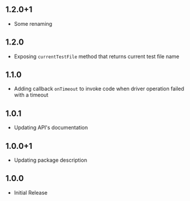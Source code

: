 ## 1.2.0+1
- Some renaming

## 1.2.0
- Exposing `currentTestFile` method that returns current test file name

## 1.1.0
- Adding callback `onTimeout` to invoke code when driver operation failed with a timeout

## 1.0.1
- Updating API's documentation

## 1.0.0+1
- Updating package description

## 1.0.0
- Initial Release
